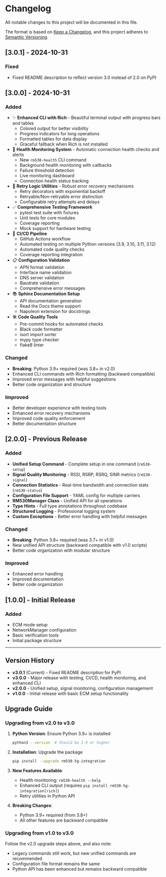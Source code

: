 # Changelog

All notable changes to this project will be documented in this file.

The format is based on [Keep a Changelog](https://keepachangelog.com/en/1.0.0/),
and this project adheres to [Semantic Versioning](https://semver.org/spec/v2.0.0.html).

## [3.0.1] - 2024-10-31

### Fixed
- Fixed README description to reflect version 3.0 instead of 2.0 on PyPI

## [3.0.0] - 2024-10-31

### Added
- ✨ **Enhanced CLI with Rich** - Beautiful terminal output with progress bars and tables
  - Colored output for better visibility
  - Progress indicators for long operations
  - Formatted tables for data display
  - Graceful fallback when Rich is not installed
- 🏥 **Health Monitoring System** - Automatic connection health checks and alerts
  - New `rm530-health` CLI command
  - Background health monitoring with callbacks
  - Failure threshold detection
  - Live monitoring dashboard
  - Connection health status tracking
- 🔄 **Retry Logic Utilities** - Robust error recovery mechanisms
  - Retry decorators with exponential backoff
  - Retryable/Non-retryable error distinction
  - Configurable retry attempts and delays
- ✅ **Comprehensive Testing Framework**
  - pytest test suite with fixtures
  - Unit tests for core modules
  - Coverage reporting
  - Mock support for hardware testing
- 🚀 **CI/CD Pipeline**
  - GitHub Actions workflow
  - Automated testing on multiple Python versions (3.9, 3.10, 3.11, 3.12)
  - Automated code quality checks
  - Coverage reporting integration
- 📋 **Configuration Validation**
  - APN format validation
  - Interface name validation
  - DNS server validation
  - Baudrate validation
  - Comprehensive error messages
- 📚 **Sphinx Documentation Setup**
  - API documentation generation
  - Read the Docs theme support
  - Napoleon extension for docstrings
- 🛠️ **Code Quality Tools**
  - Pre-commit hooks for automated checks
  - Black code formatter
  - isort import sorter
  - mypy type checker
  - flake8 linter

### Changed
- **Breaking**: Python 3.9+ required (was 3.8+ in v2.0)
- Enhanced CLI commands with Rich formatting (backward compatible)
- Improved error messages with helpful suggestions
- Better code organization and structure

### Improved
- Better developer experience with testing tools
- Enhanced error recovery mechanisms
- Improved code quality enforcement
- Better documentation structure

## [2.0.0] - Previous Release

### Added
- **Unified Setup Command** - Complete setup in one command (`rm530-setup`)
- **Signal Quality Monitoring** - RSSI, RSRP, RSRQ, SINR metrics (`rm530-signal`)
- **Connection Statistics** - Real-time bandwidth and connection stats (`rm530-status`)
- **Configuration File Support** - YAML config for multiple carriers
- **RM530Manager Class** - Unified API for all operations
- **Type Hints** - Full type annotations throughout codebase
- **Structured Logging** - Professional logging system
- **Custom Exceptions** - Better error handling with helpful messages

### Changed
- **Breaking**: Python 3.8+ required (was 3.7+ in v1.0)
- New unified API structure (backward compatible with v1.0 scripts)
- Better code organization with modular structure

### Improved
- Enhanced error handling
- Improved documentation
- Better code organization

## [1.0.0] - Initial Release

### Added
- ECM mode setup
- NetworkManager configuration
- Basic verification tools
- Initial package structure

---

## Version History

- **v3.0.1** (Current) - Fixed README description for PyPI
- **v3.0.0** - Major release with testing, CI/CD, health monitoring, and enhanced CLI
- **v2.0.0** - Unified setup, signal monitoring, configuration management
- **v1.0.0** - Initial release with basic ECM setup functionality

## Upgrade Guide

### Upgrading from v2.0 to v3.0

1. **Python Version**: Ensure Python 3.9+ is installed
   ```bash
   python3 --version  # Should be 3.9 or higher
   ```

2. **Installation**: Upgrade the package
   ```bash
   pip install --upgrade rm530-5g-integration
   ```

3. **New Features Available**:
   - Health monitoring: `rm530-health --help`
   - Enhanced CLI output (requires `pip install rm530-5g-integration[rich]`)
   - Retry utilities in Python API

4. **Breaking Changes**:
   - Python 3.9+ required (from 3.8+)
   - All other features are backward compatible

### Upgrading from v1.0 to v3.0

Follow the v2.0 upgrade steps above, and also note:
- Legacy commands still work, but new unified commands are recommended
- Configuration file format remains the same
- Python API has been enhanced but remains backward compatible

